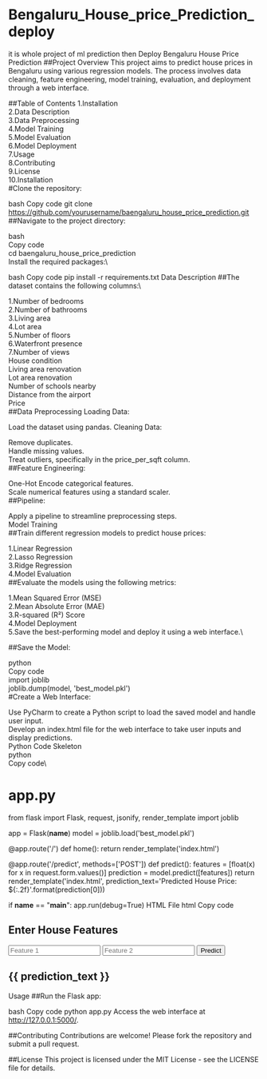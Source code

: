 # Bengaluru_House_price_Prediction_deploy
it is whole project of ml prediction then Deploy
Bengaluru House Price Prediction
##Project Overview
This project aims to predict house prices in Bengaluru using various regression models. The process involves data cleaning, feature engineering, model training, evaluation, and deployment through a web interface.

##Table of Contents
1.Installation\
2.Data Description\
3.Data Preprocessing\
4.Model Training\
5.Model Evaluation\
6.Model Deployment\
7.Usage\
8.Contributing\
9.License\
10.Installation\
#Clone the repository:

bash
Copy code
git clone https://github.com/yourusername/baengaluru_house_price_prediction.git
##Navigate to the project directory:

bash\
Copy code\
cd baengaluru_house_price_prediction\
Install the required packages:\

bash
Copy code
pip install -r requirements.txt
Data Description
##The dataset contains the following columns:\

1.Number of bedrooms\
2.Number of bathrooms\
3.Living area\
4.Lot area\
5.Number of floors\
6.Waterfront presence\
7.Number of views\
House condition\
Living area renovation\
Lot area renovation\
Number of schools nearby\
Distance from the airport\
Price\
##Data Preprocessing
Loading Data:

Load the dataset using pandas.
Cleaning Data:

Remove duplicates.\
Handle missing values.\
Treat outliers, specifically in the price_per_sqft column.\
##Feature Engineering:

One-Hot Encode categorical features.\
Scale numerical features using a standard scaler.\
##Pipeline:

Apply a pipeline to streamline preprocessing steps.\
Model Training\
##Train different regression models to predict house prices:

1.Linear Regression\
2.Lasso Regression\
3.Ridge Regression\
4.Model Evaluation\
##Evaluate the models using the following metrics:

1.Mean Squared Error (MSE)\
2.Mean Absolute Error (MAE)\
3.R-squared (R²) Score\
4.Model Deployment\
5.Save the best-performing model and deploy it using a web interface.\

##Save the Model:

python\
Copy code\
import joblib\
joblib.dump(model, 'best_model.pkl')\
#Create a Web Interface:

Use PyCharm to create a Python script to load the saved model and handle user input.\
Develop an index.html file for the web interface to take user inputs and display predictions.\
Python Code Skeleton\
python\
Copy code\
# app.py
from flask import Flask, request, jsonify, render_template
import joblib

app = Flask(__name__)
model = joblib.load('best_model.pkl')

@app.route('/')
def home():
    return render_template('index.html')

@app.route('/predict', methods=['POST'])
def predict():
    features = [float(x) for x in request.form.values()]
    prediction = model.predict([features])
    return render_template('index.html', prediction_text='Predicted House Price: ${:.2f}'.format(prediction[0]))

if __name__ == "__main__":
    app.run(debug=True)
HTML File
html
Copy code
<!-- index.html -->
<!DOCTYPE html>
<html>
<head>
    <title>House Price Prediction</title>
</head>
<body>
    <div>
        <h2>Enter House Features</h2>
        <form action="/predict" method="post">
            <!-- Add input fields for each feature -->
            <input type="text" name="feature1" placeholder="Feature 1">
            <input type="text" name="feature2" placeholder="Feature 2">
            <!-- Add more input fields as required -->
            <button type="submit">Predict</button>
        </form>
        <h2>{{ prediction_text }}</h2>
    </div>
</body>
</html>
Usage
##Run the Flask app:

bash
Copy code
python app.py
Access the web interface at http://127.0.0.1:5000/.

##Contributing
Contributions are welcome! Please fork the repository and submit a pull request.

##License
This project is licensed under the MIT License - see the LICENSE file for details.
